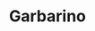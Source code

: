 ---
title: "Garbarino"
url: /ciudad-autonoma-de-buenos-aires/garbarino-avenida-general-francisco-fernandez-de-la-cruz/
shop: electrónica
---